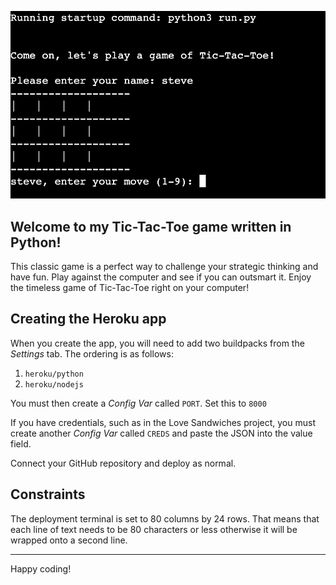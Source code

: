 ![PP3-Tic-Tac-Toe](https://github.com/micsanhag/pp3/blob/main/tictactoe.jpg)


## Welcome to my Tic-Tac-Toe game written in Python!
This classic game is a perfect way to challenge your strategic thinking and have fun.
Play against the computer and see if you can outsmart it. 
Enjoy the timeless game of Tic-Tac-Toe right on your computer!


## Creating the Heroku app

When you create the app, you will need to add two buildpacks from the _Settings_ tab. The ordering is as follows:

1. `heroku/python`
2. `heroku/nodejs`

You must then create a _Config Var_ called `PORT`. Set this to `8000`

If you have credentials, such as in the Love Sandwiches project, you must create another _Config Var_ called `CREDS` and paste the JSON into the value field.

Connect your GitHub repository and deploy as normal.

## Constraints

The deployment terminal is set to 80 columns by 24 rows. That means that each line of text needs to be 80 characters or less otherwise it will be wrapped onto a second line.

-----
Happy coding!
